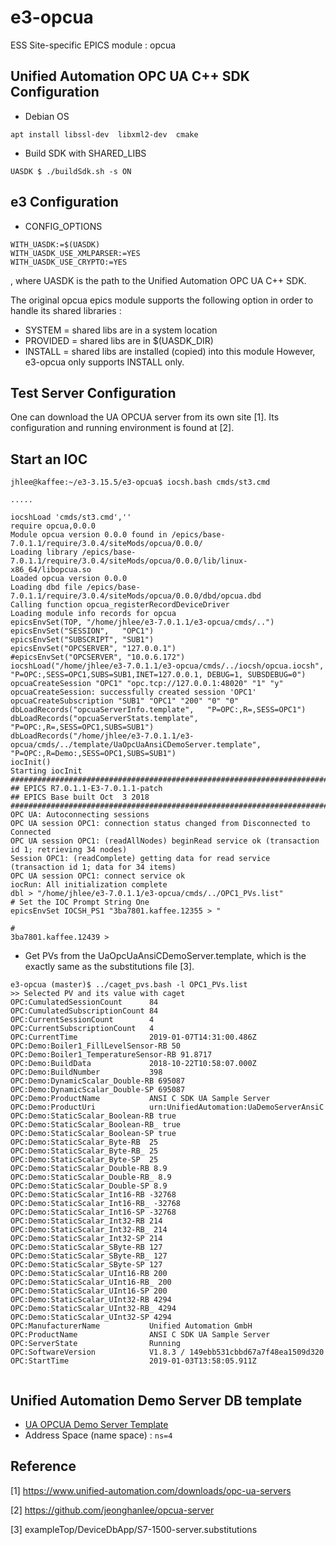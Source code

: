 
e3-opcua  
======
ESS Site-specific EPICS module : opcua


## Unified Automation OPC UA C++ SDK Configuration

* Debian OS
```
apt install libssl-dev  libxml2-dev  cmake
```

* Build SDK with SHARED_LIBS
```
UASDK $ ./buildSdk.sh -s ON
```


## e3 Configuration


* CONFIG_OPTIONS
```
WITH_UASDK:=$(UASDK)
WITH_UASDK_USE_XMLPARSER:=YES
WITH_UASDK_USE_CRYPTO:=YES
```
, where UASDK is the path to the Unified Automation OPC UA C++ SDK.

The original opcua epics module supports the following option in order to handle its shared libraries :
* SYSTEM   = shared libs are in a system location
* PROVIDED = shared libs are in $(UASDK_DIR)
* INSTALL  = shared libs are installed (copied) into this module
However, e3-opcua only supports INSTALL only.


## Test Server Configuration

One can download the UA OPCUA server from its own site [1]. Its configuration and running environment is found at [2]. 

## Start an IOC
```
jhlee@kaffee:~/e3-3.15.5/e3-opcua$ iocsh.bash cmds/st3.cmd 

.....

iocshLoad 'cmds/st3.cmd',''
require opcua,0.0.0
Module opcua version 0.0.0 found in /epics/base-7.0.1.1/require/3.0.4/siteMods/opcua/0.0.0/
Loading library /epics/base-7.0.1.1/require/3.0.4/siteMods/opcua/0.0.0/lib/linux-x86_64/libopcua.so
Loaded opcua version 0.0.0
Loading dbd file /epics/base-7.0.1.1/require/3.0.4/siteMods/opcua/0.0.0/dbd/opcua.dbd
Calling function opcua_registerRecordDeviceDriver
Loading module info records for opcua
epicsEnvSet(TOP, "/home/jhlee/e3-7.0.1.1/e3-opcua/cmds/..")
epicsEnvSet("SESSION",   "OPC1")
epicsEnvSet("SUBSCRIPT", "SUB1")
epicsEnvSet("OPCSERVER", "127.0.0.1")
#epicsEnvSet("OPCSERVER", "10.0.6.172")
iocshLoad("/home/jhlee/e3-7.0.1.1/e3-opcua/cmds/../iocsh/opcua.iocsh", "P=OPC:,SESS=OPC1,SUBS=SUB1,INET=127.0.0.1, DEBUG=1, SUBSDEBUG=0")
opcuaCreateSession "OPC1" "opc.tcp://127.0.0.1:48020" "1" "y"
opcuaCreateSession: successfully created session 'OPC1'
opcuaCreateSubscription "SUB1" "OPC1" "200" "0" "0"
dbLoadRecords("opcuaServerInfo.template",   "P=OPC:,R=,SESS=OPC1")
dbLoadRecords("opcuaServerStats.template",  "P=OPC:,R=,SESS=OPC1,SUBS=SUB1")
dbLoadRecords("/home/jhlee/e3-7.0.1.1/e3-opcua/cmds/../template/UaOpcUaAnsiCDemoServer.template", "P=OPC:,R=Demo:,SESS=OPC1,SUBS=SUB1")
iocInit()
Starting iocInit
############################################################################
## EPICS R7.0.1.1-E3-7.0.1.1-patch
## EPICS Base built Oct  3 2018
############################################################################
OPC UA: Autoconnecting sessions
OPC UA session OPC1: connection status changed from Disconnected to Connected
OPC UA session OPC1: (readAllNodes) beginRead service ok (transaction id 1; retrieving 34 nodes)
Session OPC1: (readComplete) getting data for read service (transaction id 1; data for 34 items)
OPC UA session OPC1: connect service ok
iocRun: All initialization complete
dbl > "/home/jhlee/e3-7.0.1.1/e3-opcua/cmds/../OPC1_PVs.list"
# Set the IOC Prompt String One 
epicsEnvSet IOCSH_PS1 "3ba7801.kaffee.12355 > "

#
3ba7801.kaffee.12439 > 

```

* Get PVs from the UaOpcUaAnsiCDemoServer.template, which is the exactly same as the substitutions file [3].

```
e3-opcua (master)$ ../caget_pvs.bash -l OPC1_PVs.list 
>> Selected PV and its value with caget
OPC:CumulatedSessionCount      84
OPC:CumulatedSubscriptionCount 84
OPC:CurrentSessionCount        4
OPC:CurrentSubscriptionCount   4
OPC:CurrentTime                2019-01-07T14:31:00.486Z
OPC:Demo:Boiler1_FillLevelSensor-RB 50
OPC:Demo:Boiler1_TemperatureSensor-RB 91.8717
OPC:Demo:BuildData             2018-10-22T10:58:07.000Z
OPC:Demo:BuildNumber           398
OPC:Demo:DynamicScalar_Double-RB 695087
OPC:Demo:DynamicScalar_Double-SP 695087
OPC:Demo:ProductName           ANSI C SDK UA Sample Server
OPC:Demo:ProductUri            urn:UnifiedAutomation:UaDemoServerAnsiC
OPC:Demo:StaticScalar_Boolean-RB true
OPC:Demo:StaticScalar_Boolean-RB_ true
OPC:Demo:StaticScalar_Boolean-SP true
OPC:Demo:StaticScalar_Byte-RB  25
OPC:Demo:StaticScalar_Byte-RB_ 25
OPC:Demo:StaticScalar_Byte-SP  25
OPC:Demo:StaticScalar_Double-RB 8.9
OPC:Demo:StaticScalar_Double-RB_ 8.9
OPC:Demo:StaticScalar_Double-SP 8.9
OPC:Demo:StaticScalar_Int16-RB -32768
OPC:Demo:StaticScalar_Int16-RB_ -32768
OPC:Demo:StaticScalar_Int16-SP -32768
OPC:Demo:StaticScalar_Int32-RB 214
OPC:Demo:StaticScalar_Int32-RB_ 214
OPC:Demo:StaticScalar_Int32-SP 214
OPC:Demo:StaticScalar_SByte-RB 127
OPC:Demo:StaticScalar_SByte-RB_ 127
OPC:Demo:StaticScalar_SByte-SP 127
OPC:Demo:StaticScalar_UInt16-RB 200
OPC:Demo:StaticScalar_UInt16-RB_ 200
OPC:Demo:StaticScalar_UInt16-SP 200
OPC:Demo:StaticScalar_UInt32-RB 4294
OPC:Demo:StaticScalar_UInt32-RB_ 4294
OPC:Demo:StaticScalar_UInt32-SP 4294
OPC:ManufacturerName           Unified Automation GmbH
OPC:ProductName                ANSI C SDK UA Sample Server
OPC:ServerState                Running
OPC:SoftwareVersion            V1.8.3 / 149ebb531cbbd67a7f48ea1509d320
OPC:StartTime                  2019-01-03T13:58:05.911Z


```

## Unified Automation Demo Server DB template

* [UA OPCUA Demo Server Template](template/UaOpcUaAnsiCDemoServer.template)
* Address Space (name space) : ```ns=4```


## Reference

[1] https://www.unified-automation.com/downloads/opc-ua-servers

[2] https://github.com/jeonghanlee/opcua-server

[3] exampleTop/DeviceDbApp/S7-1500-server.substitutions
